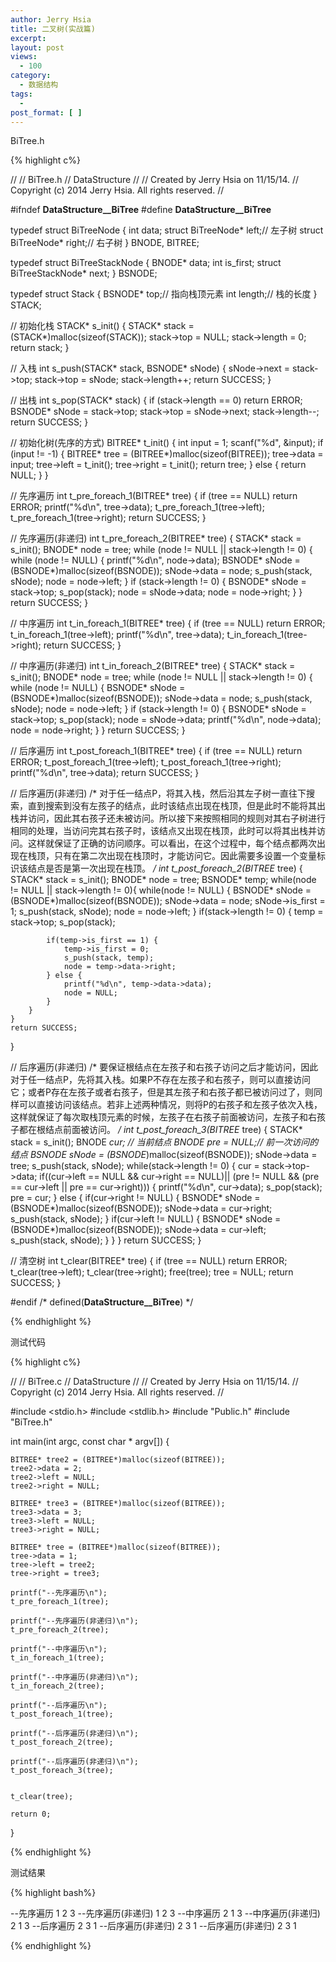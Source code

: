 ```yaml
---
author: Jerry Hsia
title: 二叉树(实战篇)
excerpt:
layout: post
views:
  - 100
category:
  - 数据结构
tags:
  - 
post_format: [ ]
---
```


BiTree.h

{% highlight  c%}

//
//  BiTree.h
//  DataStructure
//
//  Created by Jerry Hsia on 11/15/14.
//  Copyright (c) 2014 Jerry Hsia. All rights reserved.
//

#ifndef __DataStructure__BiTree__
#define __DataStructure__BiTree__

typedef struct BiTreeNode {
    int data;
    struct BiTreeNode* left;// 左子树
    struct BiTreeNode* right;// 右子树
} BNODE, BITREE;

typedef struct BiTreeStackNode {
    BNODE* data;
    int is_first;
    struct BiTreeStackNode* next;
} BSNODE;

typedef struct Stack {
    BSNODE* top;// 指向栈顶元素
    int length;// 栈的长度
} STACK;

// 初始化栈
STACK* s_init() {
    STACK* stack = (STACK*)malloc(sizeof(STACK));
    stack->top = NULL;
    stack->length = 0;
    return stack;
}

// 入栈
int s_push(STACK* stack, BSNODE* sNode) {
    sNode->next = stack->top;
    stack->top = sNode;
    stack->length++;
    return SUCCESS;
}

// 出栈
int s_pop(STACK* stack) {
    if (stack->length == 0) return ERROR;
    BSNODE* sNode = stack->top;
    stack->top = sNode->next;
    stack->length--;
    return SUCCESS;
}

// 初始化树(先序的方式)
BITREE* t_init() {
    int input = 1;
    scanf("%d", &input);
    if (input != -1) {
        BITREE* tree = (BITREE*)malloc(sizeof(BITREE));
        tree->data = input;
        tree->left = t_init();
        tree->right = t_init();
        return tree;
    } else {
        return NULL;
    }
}

// 先序遍历
int t_pre_foreach_1(BITREE* tree) {
    if (tree == NULL) return ERROR;
    printf("%d\n", tree->data);
    t_pre_foreach_1(tree->left);
    t_pre_foreach_1(tree->right);
    return SUCCESS;
}

// 先序遍历(非递归)
int t_pre_foreach_2(BITREE* tree) {
    STACK* stack = s_init();
    BNODE* node = tree;
    while (node != NULL || stack->length != 0) {
        while (node != NULL) {
            printf("%d\n", node->data);
            BSNODE* sNode = (BSNODE*)malloc(sizeof(BSNODE));
            sNode->data = node;
            s_push(stack, sNode);
            node = node->left;
        }
        if (stack->length != 0) {
            BSNODE* sNode = stack->top;
            s_pop(stack);
            node = sNode->data;
            node = node->right;
        }
    }
    return SUCCESS;
}

// 中序遍历
int t_in_foreach_1(BITREE* tree) {
    if (tree == NULL) return ERROR;
    t_in_foreach_1(tree->left);
    printf("%d\n", tree->data);
    t_in_foreach_1(tree->right);
    return SUCCESS;
}

// 中序遍历(非递归)
int t_in_foreach_2(BITREE* tree) {
    STACK* stack = s_init();
    BNODE* node = tree;
    while (node != NULL || stack->length != 0) {
        while (node != NULL) {
            BSNODE* sNode = (BSNODE*)malloc(sizeof(BSNODE));
            sNode->data = node;
            s_push(stack, sNode);
            node = node->left;
        }
        if (stack->length != 0) {
            BSNODE* sNode = stack->top;
            s_pop(stack);
            node = sNode->data;
            printf("%d\n", node->data);
            node = node->right;
        }
    }
    return SUCCESS;
}


// 后序遍历
int t_post_foreach_1(BITREE* tree) {
    if (tree == NULL) return ERROR;
    t_post_foreach_1(tree->left);
    t_post_foreach_1(tree->right);
    printf("%d\n", tree->data);
    return SUCCESS;
}

// 后序遍历(非递归)
/*
 对于任一结点P，将其入栈，然后沿其左子树一直往下搜索，直到搜索到没有左孩子的结点，此时该结点出现在栈顶，但是此时不能将其出栈并访问，因此其右孩子还未被访问。所以接下来按照相同的规则对其右子树进行相同的处理，当访问完其右孩子时，该结点又出现在栈顶，此时可以将其出栈并访问。这样就保证了正确的访问顺序。可以看出，在这个过程中，每个结点都两次出现在栈顶，只有在第二次出现在栈顶时，才能访问它。因此需要多设置一个变量标识该结点是否是第一次出现在栈顶。
 */
int t_post_foreach_2(BITREE* tree) {
    STACK* stack = s_init();
    BNODE* node = tree;
    BSNODE* temp;
    while(node != NULL || stack->length != 0){
        while(node != NULL) {
            BSNODE* sNode = (BSNODE*)malloc(sizeof(BSNODE));
            sNode->data = node;
            sNode->is_first = 1;
            s_push(stack, sNode);
            node = node->left;
        }
        if(stack->length != 0) {
            temp = stack->top;
            s_pop(stack);
            
            if(temp->is_first == 1) {
                temp->is_first = 0;
                s_push(stack, temp);
                node = temp->data->right;
            } else {
                printf("%d\n", temp->data->data);
                node = NULL;
            }
        }
    }
    return SUCCESS;
}

// 后序遍历(非递归)
/*
要保证根结点在左孩子和右孩子访问之后才能访问，因此对于任一结点P，先将其入栈。如果P不存在左孩子和右孩子，则可以直接访问它；或者P存在左孩子或者右孩子，但是其左孩子和右孩子都已被访问过了，则同样可以直接访问该结点。若非上述两种情况，则将P的右孩子和左孩子依次入栈，这样就保证了每次取栈顶元素的时候，左孩子在右孩子前面被访问，左孩子和右孩子都在根结点前面被访问。
 */
int t_post_foreach_3(BITREE* tree) {
    STACK* stack = s_init();
    BNODE *cur; // 当前结点
    BNODE *pre = NULL;// 前一次访问的结点
    BSNODE* sNode = (BSNODE*)malloc(sizeof(BSNODE));
    sNode->data = tree;
    s_push(stack, sNode);
    while(stack->length != 0) {
        cur = stack->top->data;
        if((cur->left == NULL && cur->right == NULL)||
           (pre != NULL && (pre == cur->left || pre == cur->right))) {
            printf("%d\n", cur->data);
            s_pop(stack);
            pre = cur;
        } else {
            if(cur->right != NULL) {
                BSNODE* sNode = (BSNODE*)malloc(sizeof(BSNODE));
                sNode->data = cur->right;
                s_push(stack, sNode);
            }
            if(cur->left != NULL) {
                BSNODE* sNode = (BSNODE*)malloc(sizeof(BSNODE));
                sNode->data = cur->left;
                s_push(stack, sNode);
            }
        }
    }
    return SUCCESS;
}

// 清空树
int t_clear(BITREE* tree) {
    if (tree == NULL) return ERROR;
    t_clear(tree->left);
    t_clear(tree->right);
    free(tree);
    tree = NULL;
    return SUCCESS;
}

#endif /* defined(__DataStructure__BiTree__) */


{% endhighlight %}

测试代码

{% highlight  c%}

//
//  BiTree.c
//  DataStructure
//
//  Created by Jerry Hsia on 11/15/14.
//  Copyright (c) 2014 Jerry Hsia. All rights reserved.
//

#include <stdio.h>
#include <stdlib.h>
#include "Public.h"
#include "BiTree.h"

int main(int argc, const char * argv[]) {
    
    BITREE* tree2 = (BITREE*)malloc(sizeof(BITREE));
    tree2->data = 2;
    tree2->left = NULL;
    tree2->right = NULL;
    
    BITREE* tree3 = (BITREE*)malloc(sizeof(BITREE));
    tree3->data = 3;
    tree3->left = NULL;
    tree3->right = NULL;
    
    BITREE* tree = (BITREE*)malloc(sizeof(BITREE));
    tree->data = 1;
    tree->left = tree2;
    tree->right = tree3;
    
    printf("--先序遍历\n");
    t_pre_foreach_1(tree);
    
    printf("--先序遍历(非递归)\n");
    t_pre_foreach_2(tree);
    
    printf("--中序遍历\n");
    t_in_foreach_1(tree);
    
    printf("--中序遍历(非递归)\n");
    t_in_foreach_2(tree);
    
    printf("--后序遍历\n");
    t_post_foreach_1(tree);
    
    printf("--后序遍历(非递归)\n");
    t_post_foreach_2(tree);
    
    printf("--后序遍历(非递归)\n");
    t_post_foreach_3(tree);

    
    t_clear(tree);

    return 0;
}

{% endhighlight %}

测试结果

{% highlight  bash%}

--先序遍历
1
2
3
--先序遍历(非递归)
1
2
3
--中序遍历
2
1
3
--中序遍历(非递归)
2
1
3
--后序遍历
2
3
1
--后序遍历(非递归)
2
3
1
--后序遍历(非递归)
2
3
1

{% endhighlight %}
